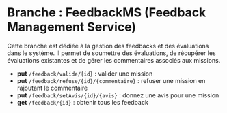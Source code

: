 # Branche : FeedbackMS (Feedback Management Service)

Cette branche est dédiée à la gestion des feedbacks et des évaluations dans le système. Il permet de soumettre des évaluations, de récupérer les évaluations existantes et de gérer les commentaires associés aux missions.

- **put** `/feedback/valide/{id}` : valider une mission
- **put** `/feedback/refuse/{id}/{commentaire}` : refuser une mission en rajoutant le commentaire
- **put** `/feedback/setAvis/{id}/{avis}` : donnez une avis pour une mission
- **get** `/feedback/{id}` : obtenir tous les feedback


